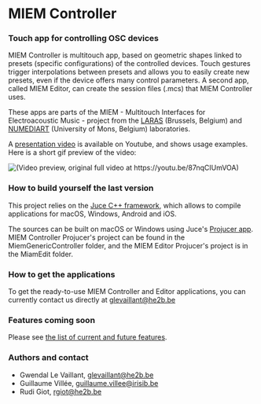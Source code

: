 # MIEM Controller


### Touch app for controlling OSC devices

MIEM Controller is multitouch app, based on geometric shapes linked to presets (specific configurations) of the controlled devices. Touch gestures trigger interpolations between presets and allows you to easily create new presets, even if the device offers many control parameters. A second app, called MIEM Editor, can create the session files (.mcs) that MIEM Controller uses.

These apps are parts of the MIEM - Multitouch Interfaces for Electroacoustic Music - project from the [LARAS](http://laras.be) (Brussels, Belgium) and [NUMEDIART](https://numediart.org) (University of Mons, Belgium) laboratories.

A [presentation video](https://youtu.be/87nqCIUmVOA) is available on Youtube, and shows usage examples. Here is a short gif preview of the video:

![(Video preview, original full video at https://youtu.be/87nqCIUmVOA)](https://j.gifs.com/voAOAm.gif)


### How to build yourself the last version

This project relies on the [Juce C++ framework](https://juce.com), which allows to compile applications for macOS, Windows, Android and iOS.

The sources can be built on macOS or Windows using Juce's [Projucer app](https://juce.com/discover/projucer). MIEM Controller Projucer's project can be found in the MiemGenericController folder, and the MIEM Editor Projucer's project is in the MiamEdit folder.

### How to get the applications

To get the ready-to-use MIEM Controller and Editor applications, you can currently contact us directly at [glevaillant@he2b.be](mailto:glevaillant@he2b.be)

### Features coming soon

Please see [the list of current and future features](New_Features.md).

### Authors and contact

- Gwendal Le Vaillant, [glevaillant@he2b.be](mailto:glevaillant@he2b.be)
- Guillaume Villée, [guillaume.villee@irisib.be](mailto:guillaume.villee@irisib.be)
- Rudi Giot, [rgiot@he2b.be](mailto:rgiot@he2b.be)

